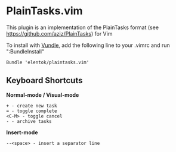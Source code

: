 PlainTasks.vim
==============

This plugin is an implementation of the PlainTasks format
(see https://github.com/aziz/PlainTasks) for Vim

To install with [Vundle](https://github.com/gmarik/Vundle.vim), add the following line to your .vimrc and run ":BundleInstall"

```
Bundle 'elentok/plaintasks.vim'
```

Keyboard Shortcuts
------------------

**Normal-mode / Visual-mode**
```
+ - create new task
= - toggle complete
<C-M> - toggle cancel
- - archive tasks
```
**Insert-mode**
```
--<space> - insert a separator line
```
